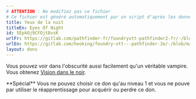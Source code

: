 ```yaml
---
# ATTENTION : Ne modifiez pas ce fichier
# Ce fichier est généré automatiquement par un script d'après les données du module Foundry VTT officiel et de sa traduction
title: Yeux de la nuit
titleEn: Eyes Of Night
id: 5EpkOj9CFOjt8vsK
urlFr: https://gitlab.com/pathfinder-fr/foundryvtt-pathfinder2-fr/-/blob/master/data/feats/5EpkOj9CFOjt8vsK.htm
urlEn: https://gitlab.com/hooking/foundry-vtt---pathfinder-2e/-/blob/master/packs/data/feats.db/eyes-of-night.json
layout: dons
---
```

Vous pouvez voir dans l'obscurité aussi facilement qu'un véritable vampire. Vous obtenez [Vision dans le noir](../capacités-ascendances/vision-dans-le-noir.html).

<rr />
**Spécial** Vous ne pouvez choisir ce don qu'au niveau 1 et vous ne pouve par utiliser le réapprentissage pour acquérir ou perdre ce don.
